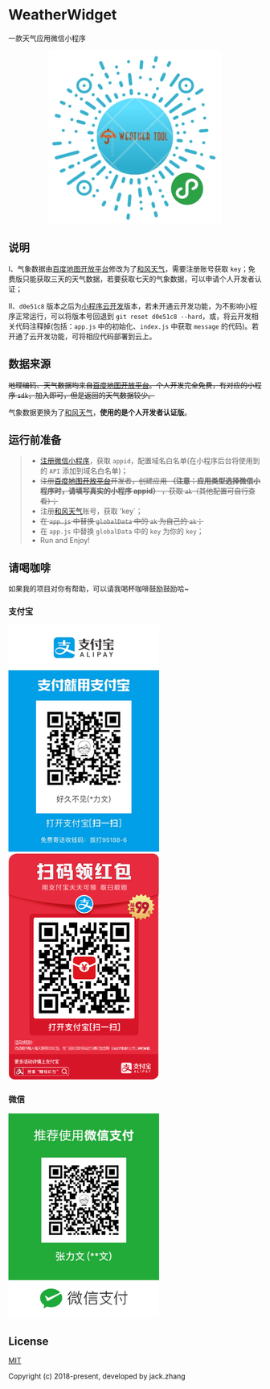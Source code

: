 # WeatherWidget
一款天气应用微信小程序
<p align='center'>
    <img src='https://raw.githubusercontent.com/zhangliwen1101/Images/master/img/weather.jpg'>
</p>

## 说明

I、气象数据由[百度地图开放平台]((https://lbsyun.baidu.com/))修改为了[和风天气](http://www.heweather.com/)，需要注册账号获取 `key`；免费版只能获取三天的天气数据，若要获取七天的气象数据，可以申请个人开发者认证；

II、`d0e51c8` 版本之后为[小程序云开发](https://developers.weixin.qq.com/miniprogram/dev/wxcloud/basis/getting-started.html)版本，若未开通云开发功能，为不影响小程序正常运行，可以将版本号回退到 `git reset d0e51c8 --hard`，或，将云开发相关代码注释掉(包括：`app.js` 中的初始化、`index.js` 中获取 `message` 的代码)。若开通了云开发功能，可将相应代码部署到云上。

## 数据来源
~~地理编码、天气数据均来自[百度地图开放平台](https://lbsyun.baidu.com/)。个人开发完全免费，有对应的小程序 `sdk`，加入即可，但是返回的天气数据较少。~~

气象数据更换为了[和风天气](http://www.heweather.com/)，**使用的是个人开发者认证版**。

## 运行前准备
> * [注册微信小程序](https://mp.weixin.qq.com/wxopen/waregister?action=step1)，获取 `appid`，配置域名白名单(在小程序后台将使用到的 `API` 添加到域名白名单)；
> * ~~注册[百度地图开放平台](https://lbsyun.baidu.com/)开发者，创建应用 **（注意：应用类型选择微信小程序时，请填写真实的小程序 appid）** ，获取 `ak`（其他配置可自行查看）；~~
> * 注册[和风天气](http://www.heweather.com/)账号，获取 'key`；
> * ~~在 `app.js` 中替换 `globalData` 中的 `ak` 为自己的 `ak`；~~
> * 在 `app.js` 中替换 `globalData` 中的 `key` 为你的 `key`；
> * Run and Enjoy!

## 请喝咖啡
如果我的项目对你有帮助，可以请我喝杯咖啡鼓励鼓励哈~

### 支付宝

<img src="https://raw.githubusercontent.com/zhangliwen1101/Images/master/img/zhifubaoshou.png" width="300" /> <img src="https://raw.githubusercontent.com/zhangliwen1101/Images/master/img/zhifubaohong.png" width="300" />

### 微信

<img src="https://raw.githubusercontent.com/zhangliwen1101/Images/master/img/weixinshou.png" width="300" />

## License

[MIT](http://opensource.org/licenses/MIT)

Copyright (c) 2018-present, developed by jack.zhang
